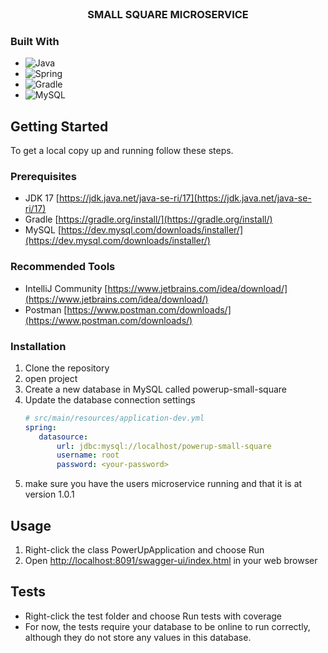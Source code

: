 <br />
<div align="center">
<h3 align="center">SMALL SQUARE MICROSERVICE</h3>

</div>

### Built With

* ![Java](https://img.shields.io/badge/java-%23ED8B00.svg?style=for-the-badge&logo=java&logoColor=white)
* ![Spring](https://img.shields.io/badge/Spring-6DB33F?style=for-the-badge&logo=spring&logoColor=white)
* ![Gradle](https://img.shields.io/badge/Gradle-02303A.svg?style=for-the-badge&logo=Gradle&logoColor=white)
* ![MySQL](https://img.shields.io/badge/MySQL-00000F?style=for-the-badge&logo=mysql&logoColor=white)


<!-- GETTING STARTED -->
## Getting Started

To get a local copy up and running follow these steps.

### Prerequisites

* JDK 17 [https://jdk.java.net/java-se-ri/17](https://jdk.java.net/java-se-ri/17)
* Gradle [https://gradle.org/install/](https://gradle.org/install/)
* MySQL [https://dev.mysql.com/downloads/installer/](https://dev.mysql.com/downloads/installer/)

### Recommended Tools
* IntelliJ Community [https://www.jetbrains.com/idea/download/](https://www.jetbrains.com/idea/download/)
* Postman [https://www.postman.com/downloads/](https://www.postman.com/downloads/)

### Installation

1. Clone the repository
2. open project
3. Create a new database in MySQL called powerup-small-square
4. Update the database connection settings
   ```yml
   # src/main/resources/application-dev.yml
   spring:
      datasource:
          url: jdbc:mysql://localhost/powerup-small-square
          username: root
          password: <your-password>
   ```
5. make sure you have the users microservice running and that it is at version 1.0.1
<!-- USAGE -->
## Usage

1. Right-click the class PowerUpApplication and choose Run
2. Open [http://localhost:8091/swagger-ui/index.html](http://localhost:8090/swagger-ui/index.html) in your web browser

<!-- ROADMAP -->
## Tests

- Right-click the test folder and choose Run tests with coverage
- For now, the tests require your database to be online to run correctly, although they do not store any values ​​in this database.
